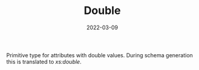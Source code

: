 ﻿---
title: Double
toc: false
type: specs
date: "2022-03-09"
draft: false
specification: VEC
version: 2.0.0
documentType: "Recommendation"
elementType: Class
classes:
  - Double
menu_name: vec-2.0.0
---
<p> Primitive type for attributes with double values. During schema generation this is translated to <i>xs:double</i>.      </p>
